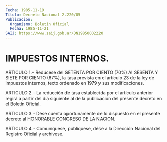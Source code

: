 ```yaml
---
Fecha: 1985-11-19
Título: Decreto Nacional 2.220/85
Publicación:
  Organismo: Boletín Oficial
  Fecha: 1985-11-21
SAIJ: https://www.saij.gob.ar/DN19850002220
---
```

# IMPUESTOS INTERNOS.

<a id="1"></a>
ARTICULO  1.-  Redúcese  del  SETENTA POR CIENTO (70%) Al SESENTA Y SIETE POR CIENTO (67%), la tasa  prevista  en  el artículo 23 de la ley de impuestos internos, texto ordenado en 1979 y sus modificaciones.

<a id="2"></a>
ARTICULO  2.-  La  reducción  de  tasa  establecida por el artículo anterior regirá a partir del día siguiente  al  de  la  publicación del presente decreto en el Boletín Oficial.

<a id="3"></a>
ARTICULO  3.-  Dése  cuenta  oportunamente  de  lo  dispuesto en el presente decreto al HONORABLE CONGRESO DE LA NACION.

<a id="4"></a>
ARTICULO  4.- Comuníquese, publíquese, dése a la Dirección Nacional del Registro Oficial y archívese.